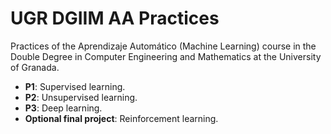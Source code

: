# UGR DGIIM AA Practices
Practices of the Aprendizaje Automático (Machine Learning) course in the Double Degree in Computer Engineering and Mathematics at the University of Granada. 

* **P1**: Supervised learning.
* **P2**: Unsupervised learning.
* **P3**: Deep learning.
* **Optional final project**: Reinforcement learning.
